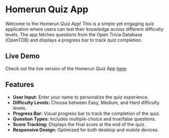 # Homerun Quiz App

Welcome to the Homerun Quiz App! This is a simple yet engaging quiz application where users can test their knowledge across different difficulty levels. The app fetches questions from the Open Trivia Database (OpenTDB) and displays a progress bar to track quiz completion.

## Live Demo

Check out the live version of the Homerun Quiz App [here](https://66b49cc89cf946dffc04d87f--spectacular-torte-6da5b7.netlify.app/).

## Features

- **User Input:** Enter your name to personalize the quiz experience.
- **Difficulty Levels:** Choose between Easy, Medium, and Hard difficulty levels.
- **Progress Bar:** Visual progress bar to track the completion of the quiz.
- **Question Types:** Includes multiple-choice and true/false questions.
- **Score Tracking:** Displays the final score at the end of the quiz.
- **Responsive Design:** Optimized for both desktop and mobile devices.
